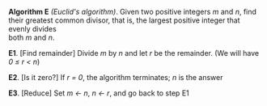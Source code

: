 **Algorithm E** *(Euclid's algorithm)*. Given two positive integers *m* and *n*, find  
their greatest common divisor, that is, the largest positive integer that evenly divides  
both *m* and *n*.  

**E1**. [Find remainder] Divide *m* by *n* and let *r* be the remainder. (We will have  
*0 &le; r &lt; n*)
    
**E2**. [Is it zero?] If *r = 0*, the algorithm terminates; *n* is the answer
    
**E3**. [Reduce] Set *m &larr; n*, *n &larr; r*, and go back to step E1
